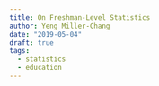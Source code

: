 ```yaml
---
title: On Freshman-Level Statistics
author: Yeng Miller-Chang
date: "2019-05-04"
draft: true
tags:
  - statistics
  - education
---
```

